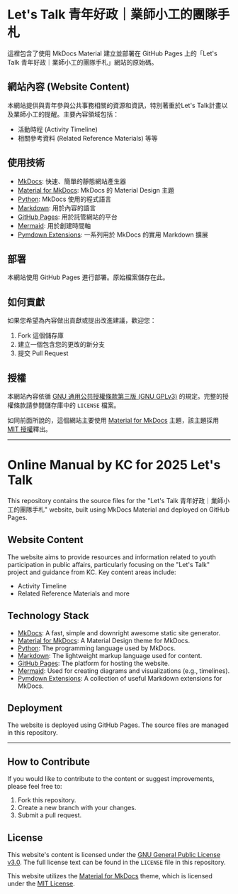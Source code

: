 
# Let's Talk 青年好政｜業師小工的團隊手札 


這裡包含了使用 MkDocs Material 建立並部署在 GitHub Pages 上的「Let's Talk 青年好政｜業師小工的團隊手札」網站的原始碼。

## 網站內容 (Website Content)

本網站提供與青年參與公共事務相關的資源和資訊，特別著重於Let's Talk計畫以及業師小工的提醒。主要內容領域包括：

* 活動時程 (Activity Timeline)
* 相關參考資料 (Related Reference Materials)
  等等 

## 使用技術

* [MkDocs](https://www.mkdocs.org/): 快速、簡單的靜態網站產生器
* [Material for MkDocs](https://squidfunk.github.io/mkdocs-material/): MkDocs 的 Material Design 主題
* [Python](https://www.python.org/): MkDocs 使用的程式語言
* [Markdown](https://www.markdownguide.org/): 用於內容的語言
* [GitHub Pages](https://pages.github.com/): 用於託管網站的平台
* [Mermaid](https://mermaid.js.org/): 用於創建時間軸
* [Pymdown Extensions](https://facelessuser.github.io/pymdown-extensions/): 一系列用於 MkDocs 的實用 Markdown 擴展

## 部署 

本網站使用 GitHub Pages 進行部署。原始檔案儲存在此。

## 如何貢獻 


如果您希望為內容做出貢獻或提出改進建議，歡迎您：

1.  Fork 這個儲存庫
2.  建立一個包含您的更改的新分支
3.  提交 Pull Request

## 授權 

本網站內容依循 [GNU 通用公共授權條款第三版 (GNU GPLv3)](https://www.gnu.org/licenses/gpl-3.0.zh-tw.html) 的規定。完整的授權條款請參閱儲存庫中的 `LICENSE` 檔案。

如同前面所說的，這個網站主要使用 [Material for MkDocs](https://squidfunk.github.io/mkdocs-material/) 主題，該主題採用 [MIT 授權](https://github.com/squidfunk/mkdocs-material/blob/master/LICENSE)釋出。




---

# Online Manual by KC for 2025 Let's Talk

This repository contains the source files for the "Let's Talk 青年好政｜業師小工的團隊手札" website, built using MkDocs Material and deployed on GitHub Pages.

## Website Content

The website aims to provide resources and information related to youth participation in public affairs, particularly focusing on the "Let's Talk" project and guidance from KC. Key content areas include:
* Activity Timeline
* Related Reference Materials
and more


## Technology Stack
* [MkDocs](https://www.mkdocs.org/): A fast, simple and downright awesome static site generator. 
* [Material for MkDocs](https://squidfunk.github.io/mkdocs-material/): A Material Design theme for MkDocs.
* [Python](https://www.python.org/): The programming language used by MkDocs.
* [Markdown](https://www.markdownguide.org/): The lightweight markup language used for content. 
* [GitHub Pages](https://pages.github.com/): The platform for hosting the website.
* [Mermaid](https://mermaid.js.org/): Used for creating diagrams and visualizations (e.g., timelines). 
* [Pymdown Extensions](https://facelessuser.github.io/pymdown-extensions/): A collection of useful Markdown extensions for MkDocs.

## Deployment

The website is deployed using GitHub Pages. The source files are managed in this repository.

---

## How to Contribute
If you would like to contribute to the content or suggest improvements, please feel free to:
1.  Fork this repository.
2.  Create a new branch with your changes. 
3.  Submit a pull request.

## License
This website's content is licensed under the [GNU General Public License v3.0](https://www.gnu.org/licenses/gpl-3.0.en.html). The full license text can be found in the `LICENSE` file in this repository.

This website utilizes the [Material for MkDocs](https://squidfunk.github.io/mkdocs-material/) theme, which is licensed under the [MIT License](https://github.com/squidfunk/mkdocs-material/blob/master/LICENSE).
